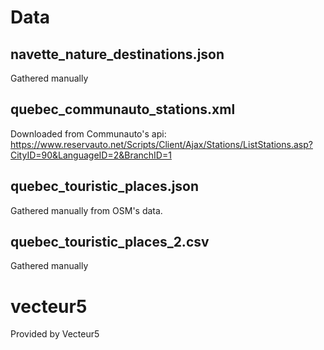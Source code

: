 # Data

## navette_nature_destinations.json
Gathered manually

## quebec_communauto_stations.xml
Downloaded from Communauto's api: https://www.reservauto.net/Scripts/Client/Ajax/Stations/ListStations.asp?CityID=90&LanguageID=2&BranchID=1

## quebec_touristic_places.json
Gathered manually from OSM's data.

## quebec_touristic_places_2.csv
Gathered manually

# vecteur5
Provided by Vecteur5